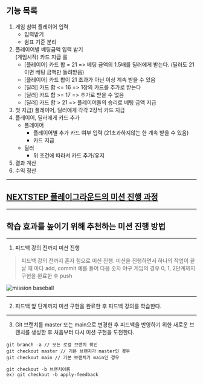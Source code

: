 ## 기능 목록
1. 게임 참여 플레이어 입력  
   * 입력받기
   * 쉼표 기준 분리
2. 플레이어별 베팅금액 입력 받기   
   (게임시작)
    카드 지급 룰
    * [플레이어] 카드 합 = 21 => 베팅 금액의 1.5배를 딜러에게 받는다. (딜러도 21이면 베팅 금액만 돌려받음)
    * [플레이어] 카드 합이 21 초과가 아닌 이상 계속 받을 수 있음
    * [딜러] 카드 합 <= 16 => 1장의 카드를 추가로 받는다
    * [딜러] 카드 합 >= 17 => 추가로 받을 수 없음
    * [딜러] 카드 합 > 21 => 플레이어들의 승리로 베팅 금액 지급
3. 첫 지급) 플레이어, 딜러에게 각각 2장씩 카드 지급
4. 플레이어, 딜러에게 카드 추가
   * 플레이어
     * 플레이어별 추가 카드 여부 입력 (21초과하지않는 한 계속 받을 수 있음)
     * 카드 지급
   * 딜러
     * 위 조건에 따라서 카드 추가/유지
5. 결과 계산
6. 수익 정산

----
## [NEXTSTEP 플레이그라운드의 미션 진행 과정](https://github.com/next-step/nextstep-docs/blob/master/playground/README.md)

---
## 학습 효과를 높이기 위해 추천하는 미션 진행 방법

---
1. 피드백 강의 전까지 미션 진행 
> 피드백 강의 전까지 혼자 힘으로 미션 진행. 미션을 진행하면서 하나의 작업이 끝날 때 마다 add, commit
> 예를 들어 다음 숫자 야구 게임의 경우 0, 1, 2단계까지 구현을 완료한 후 push

![mission baseball](https://raw.githubusercontent.com/next-step/nextstep-docs/master/playground/images/mission_baseball.png)

---
2. 피드백 앞 단계까지 미션 구현을 완료한 후 피드백 강의를 학습한다.

---
3. Git 브랜치를 master 또는 main으로 변경한 후 피드백을 반영하기 위한 새로운 브랜치를 생성한 후 처음부터 다시 미션 구현을 도전한다.

```
git branch -a // 모든 로컬 브랜치 확인
git checkout master // 기본 브랜치가 master인 경우
git checkout main // 기본 브랜치가 main인 경우

git checkout -b 브랜치이름
ex) git checkout -b apply-feedback
```

